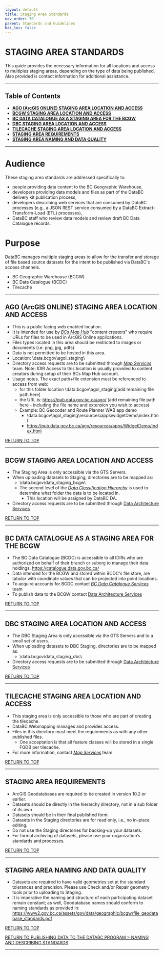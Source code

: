 ```yaml
---
layout: default
title: Staging Area Standards
nav_order: 70
parent: Standards and Guidelines
has_toc: false
---
```


# STAGING AREA STANDARDS

This guide provides the necessary information for all locations and access to multiples staging areas, depending on the type of data being published.  Also provided is contact information for additional assistance.

-----------------------
## Table of Contents
+ [**AGO (ArcGIS ONLINE) STAGING AREA LOCATION AND ACCESS**](#ago-arcgis-online-staging-area-location-and-access)
+ [**BCGW STAGING AREA LOCATION AND ACCESS**](#bcgw-staging-area-location-and-access)
+ [**BC DATA CATALOGUE AS A STAGING AREA FOR THE BCGW**](#bc-data-catalogue-as-a-staging-area-for-the-bcgw)
+ [**DBC STAGING AREA LOCATION AND ACCESS**](#dbc-staging-area-location-and-access)
+ [**TILECACHE STAGING AREA LOCATION AND ACCESS**](#tilecache-staging-area-location-and-access)
+ [**STAGING AREA REQUIREMENTS**](#staging-area-requirements)
+ [**STAGING AREA NAMING AND DATA QUALITY**](#staging-area-naming-and-data-quality)

-----------------------
# Audience

These staging area standards are addressed specifically to:

+ people providing data content to the BC Geographic Warehouse,
+ developers providing data models and files as part of the DataBC delivery kit publication process,
+ developers describing web services that are consumed by DataBC processes (e.g., a JSON REST service consumed by a DataBC Extract-Transform-Load (ETL) processes),
+ DataBC staff who review data models and review draft BC Data Catalogue records.

# Purpose

DataBC manages multiple staging areas to allow for the transfer and storage of file based source datasets for the intent to be published via DataBC's access channels.

+ BC Geographic Warehouse (BCGW)
+ BC Data Catalogue (BCDC)
+ Tilecache

---------------------------------------------------------------------

## AGO (ArcGIS ONLINE) STAGING AREA LOCATION AND ACCESS

+ This is a public facing web enabled location.
+ It is intended for use by [_BCs Map Hub_](https://governmentofbc.maps.arcgis.com/home/index.html) "content creators" who require URLs for files to be used in ArcGIS Online applications.
+ Files types located in this area should be restricted to images or documents (i.e. png, jpg, pdfs).
+ Data is not permitted to be hosted in this area.
+ Location: \\data.bcgov\agol_staging\
+ Directory access requests are to be submitted through [_Map Services_](faq.md#map-services) team.  Note: IDIR Access to this location is usually provided to content creators during setup of their BCs Map Hub account.
+ Usage notes.  The exact path+file extension must be referenced to access from web:
   + for this folder location \\data.bcgov\agol_staging\[add remaining file path here]
   + the URL is: https://pub.data.gov.bc.ca/ago/ (add remaining file path here - including the file name and extension you wish to access)
   + Example:  BC Geocoder and Route Planner WAB app demo
      + \\data.bcgov\agol_staging\resources\apps\widgetDemo\index.html
      + https://pub.data.gov.bc.ca/ago/resources/apps/WidgetDemo/index.html
  
[RETURN TO TOP][1] 

-----------------------------------------------------------

## BCGW STAGING AREA LOCATION AND ACCESS

+ The Staging Area is only accessible via the GTS Servers.
+ When uploading datasets to Staging, directories are to be mapped as:
   + \\data.bcgov\data_staging_bcgw\
   + The second level of the [_Data Classification Hierarchy_](data_classification_hierarchy.md#data-classification-hierarchy) is used to determine what folder the data is to be located in. 
      + This location will be assigned by DataBC DA.
+ Directory access requests are to be submitted through [Data Architecture Services](mailto:DataBC.DA@gov.bc.ca)

[RETURN TO TOP][1] 

-----------------------------------------------------------

## BC DATA CATALOGUE AS A STAGING AREA FOR THE BCGW

+  The BC Data Catalogue (BCDC) is accessible to all IDIRs who are authorized on behalf of their branch or suborg to manage their data holdings.
  https://catalogue.data.gov.bc.ca/
+ Data intended for the BCGW and stored within BCDC's file store, are tabular with coordinate values that can be projected into point locations.
+ To acquire accounts for BCDC contact [_BC Data Catalogue Services_](faq.md#bc-data-catalogue-services) team
+ To publish data to the BCGW contact [Data Architecture Services](mailto:DataBC.DA@gov.bc.ca)

[RETURN TO TOP][1] 

-----------------------------------------------------------

## DBC STAGING AREA LOCATION AND ACCESS

+ The DBC Staging Area is only accessible via the GTS Servers and to a small set of users.
+ When uploading datasets to DBC Staging, directories are to be mapped as:
   + \\data.bcgov\data_staging_dbc\
+ Directory access requests are to be submitted through [Data Architecture Services](mailto:DataBC.DA@gov.bc.ca)

[RETURN TO TOP][1] 

-----------------------------------------------------------

## TILECACHE STAGING AREA LOCATION AND ACCESS

+ This staging area is only accessible to those who are part of creating the tilecache.
+ DataBC Webmapping manages and provides access.
+ Files in this directory must meet the requirements as with any other published files.
   + One acceptation is that all feature classes will be stored in a single FGDB per tilecache.
+ For more information, contact [_Map Services_](faq.md#map-services) team.

[RETURN TO TOP][1] 

-----------------------------------------------------------

## STAGING AREA REQUIREMENTS

+ ArcGIS Geodatabases are required to be created in version 10.2 or earlier.
+ Datasets should be directly in the hierarchy directory, not in a sub folder of its own
+ Datasets should be in their final published form.
+ Datasets in the Staging directories are for read only, i.e., no in-place editing.
+ Do not use the Staging directories for backing-up your datasets. 
+ For formal archiving of datasets, please use your organization’s standards and processes.

[RETURN TO TOP][1] 

-----------------------------------------------------------

## STAGING AREA NAMING AND DATA QUALITY

+ Datasets are required to have valid geometries set at the standard tolerances and precision. Please use Check and/or Repair geometry tools prior to uploading to Staging.
+ It is imperative the naming and structure of each participating dataset remain constant; as well, Geodatabase names should conform to naming standards as provided in:
 https://www2.gov.bc.ca/assets/gov/data/geographic/bcgw/file_geodatabase_standards.pdf
 
[RETURN TO TOP][1] 

[RETURN TO PUBLISHING DATA TO THE DATABC PROGRAM > NAMING AND DESCRIBING STANDARDS][2]

-------------------------------------------------------

[1]: #staging-area-standards
[2]: ../index.md#naming-and-describing-standards